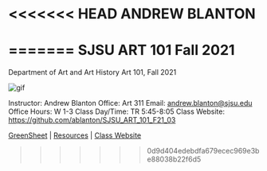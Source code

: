 <<<<<<< HEAD
**ANDREW  BLANTON**
======================
=======
**SJSU ART 101 Fall 2021**
======================
Department of Art and Art History
Art 101, Fall 2021

![gif](https://i.imgur.com/pS5lIDd.gif)

Instructor: Andrew Blanton
Office: Art 311
Email: andrew.blanton@sjsu.edu
Office Hours: W 1-3
Class Day/Time: TR 5:45-8:05
Class Website: https://github.com/ablanton/SJSU_ART_101_F21_03

[GreenSheet](https://github.com/ablanton/SJSU_ART_101_F21_03/blob/master/GREENSHEET.md)
| [Resources](https://github.com/ablanton/SJSU_ART_101_F21_03/blob/master/RESOURCES.md)
| [Class Website](https://github.com/ablanton/SJSU_ART_101_F21_03)
>>>>>>> 0d9d404edebdfa679ecec969e3be88038b22f6d5
